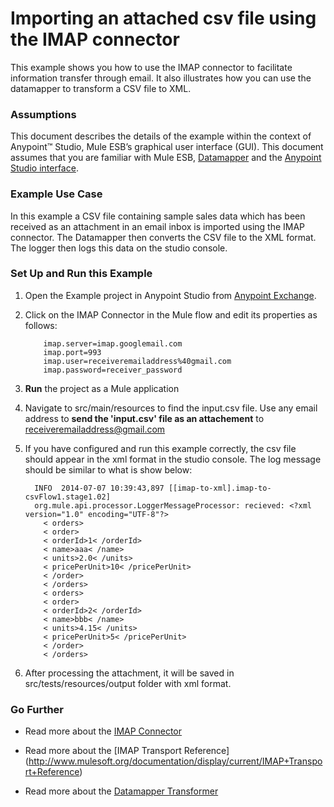 # Importing an attached csv file using the IMAP connector


This example shows you how to use the IMAP connector to facilitate information transfer through email. It also illustrates how you can use the datamapper to transform a CSV file to XML.

### Assumptions

This document describes the details of the example within the context of Anypoint™ Studio, Mule ESB’s graphical user interface (GUI). This document assumes that you are familiar with Mule ESB, [Datamapper](http://www.mulesoft.org/documentation/display/current/Datamapper+User+Guide+and+Reference) and the [Anypoint Studio interface](http://www.mulesoft.org/documentation/display/current/Anypoint+Studio+Essentials). 

### Example Use Case

In this example a CSV file containing sample sales data which has been received as an attachment in an email inbox is imported using the IMAP connector. The Datamapper then converts the CSV file to the XML format. The logger then logs this data on the studio console.

### Set Up and Run this Example

1.  Open the Example project in Anypoint Studio from [Anypoint Exchange](http://www.mulesoft.org/documentation/display/current/The+Library).

2. Click on the IMAP Connector in the Mule flow and edit its properties as follows:

           imap.server=imap.googlemail.com
           imap.port=993
           imap.user=receiveremailaddress%40gmail.com
           imap.password=receiver_password
    
3. **Run** the project as a Mule application

4. Navigate to src/main/resources to find the input.csv file. Use any email address to **send the 'input.csv' file as an attachement**  to receiveremailaddress@gmail.com

5. If you have configured and run this example correctly, the csv file should appear in the xml format in the studio console. The log message should be similar to what is show below:

         INFO  2014-07-07 10:39:43,897 [[imap-to-xml].imap-to-csvFlow1.stage1.02]          
         org.mule.api.processor.LoggerMessageProcessor: recieved: <?xml version="1.0" encoding="UTF-8"?>
           < orders>
           < order>
           < orderId>1< /orderId>
           < name>aaa< /name>
           < units>2.0< /units>
           < pricePerUnit>10< /pricePerUnit>
           < /order>
           < /orders>
           < orders>
           < order>
           < orderId>2< /orderId>
           < name>bbb< /name>
           < units>4.15< /units>
           < pricePerUnit>5< /pricePerUnit>
           < /order>
           < /orders>

6. After processing the attachment, it will be saved in src/tests/resources/output folder with xml format.

### Go Further

* Read more about the [IMAP Connector](http://www.mulesoft.org/documentation/display/current/IMAP+Connector)

* Read more about the [IMAP Transport Reference] (http://www.mulesoft.org/documentation/display/current/IMAP+Transport+Reference)

* Read more about the [Datamapper Transformer](http://www.mulesoft.org/documentation/display/current/Datamapper+User+Guide+and+Reference)







   
